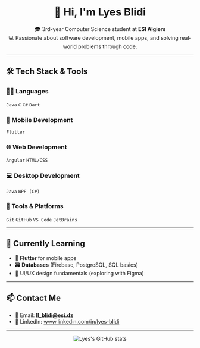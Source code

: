 <h1 align="center">👋 Hi, I'm Lyes Blidi</h1>
<p align="center">
🎓 3rd-year Computer Science student at <strong>ESI Algiers</strong> <br>
💻 Passionate about software development, mobile apps, and solving real-world problems through code.
</p>

---

## 🛠️ Tech Stack & Tools

### 👨‍💻 Languages
`Java` `C` `C#` `Dart`

### 📱 Mobile Development
`Flutter`

### 🌐 Web Development
`Angular` `HTML/CSS`

### 💻 Desktop Development
`Java` `WPF (C#)`

### 🔧 Tools & Platforms
`Git` `GitHub` `VS Code` `JetBrains`

---

## 🌱 Currently Learning

- 📲 **Flutter** for mobile apps  
- 🗃️ **Databases** (Firebase, PostgreSQL, SQL basics)  
- 🧩 UI/UX design fundamentals (exploring with Figma)  

---

## 📫 Contact Me

- 📧 Email: **ll_blidi@esi.dz**  
- 💼 LinkedIn: www.linkedin.com/in/lyes-blidi

---

<p align="center">
  <img src="https://github-readme-stats.vercel.app/api?username=ilyesblidi&show_icons=true&theme=default" alt="Lyes's GitHub stats" />
</p>
